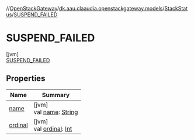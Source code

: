 //[OpenStackGateway](../../../../index.md)/[dk.aau.claaudia.openstackgateway.models](../../index.md)/[StackStatus](../index.md)/[SUSPEND_FAILED](index.md)

# SUSPEND_FAILED

[jvm]\
[SUSPEND_FAILED](index.md)

## Properties

| Name | Summary |
|---|---|
| [name](../-r-e-s-t-o-r-e_-f-a-i-l-e-d/index.md#-372974862%2FProperties%2F-1216412040) | [jvm]<br>val [name](../-r-e-s-t-o-r-e_-f-a-i-l-e-d/index.md#-372974862%2FProperties%2F-1216412040): [String](https://kotlinlang.org/api/latest/jvm/stdlib/kotlin/-string/index.html) |
| [ordinal](../-r-e-s-t-o-r-e_-f-a-i-l-e-d/index.md#-739389684%2FProperties%2F-1216412040) | [jvm]<br>val [ordinal](../-r-e-s-t-o-r-e_-f-a-i-l-e-d/index.md#-739389684%2FProperties%2F-1216412040): [Int](https://kotlinlang.org/api/latest/jvm/stdlib/kotlin/-int/index.html) |

